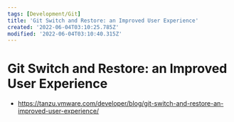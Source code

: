 ```yaml
---
tags: [Development/Git]
title: 'Git Switch and Restore: an Improved User Experience'
created: '2022-06-04T03:10:25.785Z'
modified: '2022-06-04T03:10:40.315Z'
---
```


# Git Switch and Restore: an Improved User Experience

* https://tanzu.vmware.com/developer/blog/git-switch-and-restore-an-improved-user-experience/

